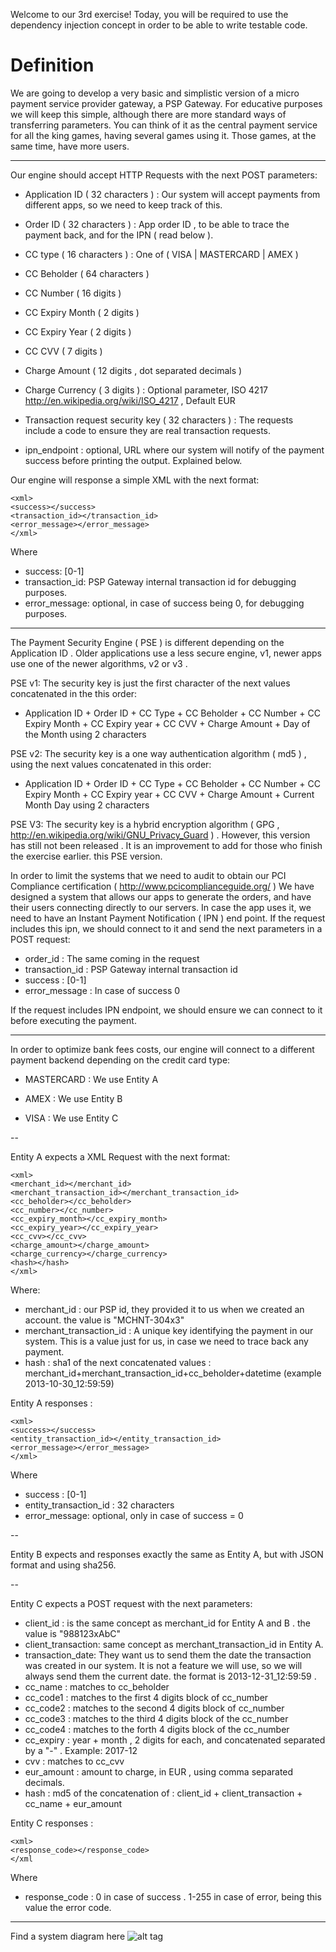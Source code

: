 Welcome to our 3rd exercise!
Today, you will be required to use the dependency injection concept in order to be able to write testable code.


Definition
==========


We are going to develop a very basic and simplistic version of a micro payment service provider gateway, a PSP Gateway.
For educative purposes we will keep this simple, although there are more standard ways of transferring parameters.
You can think of it as the central payment service for all the king games, having several games using it. Those games,
at the same time, have more users.

---

Our engine should accept HTTP Requests with the next POST parameters:

* Application ID ( 32 characters ) :
 Our system will accept payments from different apps, so we need to keep track of this.

* Order ID ( 32 characters ) :
 App order ID , to be able to trace the payment back, and for the IPN ( read below ).

* CC type ( 16 characters ) :
 One of ( VISA | MASTERCARD | AMEX )

* CC Beholder ( 64 characters )

* CC Number ( 16 digits )

* CC Expiry Month ( 2 digits )

* CC Expiry Year ( 2 digits )

* CC CVV ( 7 digits )

* Charge Amount ( 12 digits , dot separated decimals )

* Charge Currency ( 3 digits ) :
 Optional parameter, ISO 4217 http://en.wikipedia.org/wiki/ISO_4217 , Default EUR

* Transaction request security key ( 32 characters ) :
 The requests include a code to ensure they are real transaction requests.

* ipn_endpoint : optional, URL where our system will notify of the payment success before printing the output. Explained
below.


Our engine will response a simple XML with the next format:

```
<xml>
<success></success>
<transaction_id></transaction_id>
<error_message></error_message>
</xml>
```

Where
- success: [0-1]
- transaction_id: PSP Gateway internal transaction id for debugging purposes.
- error_message: optional, in case of success being 0, for debugging purposes.

---

The Payment Security Engine ( PSE ) is different depending on the Application ID . Older applications use a less secure engine, v1,
newer apps use one of the newer algorithms, v2 or v3 .

PSE v1:
The security key is just the first character of the next values concatenated in the this order:

* Application ID + Order ID + CC Type + CC Beholder + CC Number + CC Expiry Month + CC Expiry year + CC CVV + Charge Amount + Day of the Month using 2 characters


PSE v2:
The security key is a one way authentication algorithm ( md5 ) , using the next values concatenated in this order:

* Application ID + Order ID + CC Type + CC Beholder + CC Number + CC Expiry Month + CC Expiry year + CC CVV + Charge Amount + Current Month Day using 2 characters


PSE V3:
The security key is a hybrid encryption algorithm ( GPG , http://en.wikipedia.org/wiki/GNU_Privacy_Guard ) . However,
this version has still not been released . It is an improvement to add for those who finish the exercise earlier.
this PSE version.


In order to limit the systems that we need to audit to obtain our PCI Compliance certification ( http://www.pcicomplianceguide.org/ )
We have designed a system that allows our apps to generate the orders, and have their users connecting directly to our servers.
In case the app uses it, we need to have an Instant Payment Notification ( IPN ) end point. If the request includes this ipn, we should
connect to it and send the next parameters in a POST request:

- order_id : The same coming in the request
- transaction_id : PSP Gateway internal transaction id
- success : [0-1]
- error_message : In case of success 0

If the request includes IPN endpoint, we should ensure we can connect to it before executing the payment.


---

In order to optimize bank fees costs, our engine will connect to a different payment backend depending on the credit card type:


* MASTERCARD : We use Entity A

* AMEX : We use Entity B

* VISA : We use Entity C

--

Entity A expects a XML Request with the next format:
```
<xml>
<merchant_id></merchant_id>
<merchant_transaction_id></merchant_transaction_id>
<cc_beholder></cc_beholder>
<cc_number></cc_number>
<cc_expiry_month></cc_expiry_month>
<cc_expiry_year></cc_expiry_year>
<cc_cvv></cc_cvv>
<charge_amount></charge_amount>
<charge_currency></charge_currency>
<hash></hash>
</xml>
```

Where:
- merchant_id : our PSP id, they provided it to us when we created an account. the value is "MCHNT-304x3"
- merchant_transaction_id : A unique key identifying the payment in our system. This is a value just for us, in case we need to trace back
any payment.
- hash : sha1 of the next concatenated values : merchant_id+merchant_transaction_id+cc_beholder+datetime (example 2013-10-30_12:59:59)


Entity A responses :

```
<xml>
<success></success>
<entity_transaction_id></entity_transaction_id>
<error_message></error_message>
</xml>
```

Where
- success : [0-1]
- entity_transaction_id : 32 characters
- error_message: optional, only in case of success = 0


--


Entity B expects and responses exactly the same as Entity A, but with JSON format and using sha256.


--

Entity C expects a POST request with the next parameters:

* client_id : is the same concept as merchant_id for Entity A and B . the value is "988123xAbC"
* client_transaction: same concept as merchant_transaction_id in Entity A.
* transaction_date: They want us to send them the date the transaction was created in our system. It is not a feature we
will use, so we will always send them the current date. the format is 2013-12-31_12:59:59 .
* cc_name : matches to cc_beholder
* cc_code1 : matches to the first 4 digits block of cc_number
* cc_code2 : matches to the second 4 digits block of cc_number
* cc_code3 : matches to the third 4 digits block of the cc_number
* cc_code4 : matches to the forth 4 digits block of the cc_number
* cc_expiry : year + month , 2 digits for each, and concatenated separated by a "-" . Example: 2017-12
* cvv : matches to cc_cvv
* eur_amount : amount to charge, in EUR , using comma separated decimals.
* hash : md5 of the concatenation of : client_id + client_transaction +  cc_name + eur_amount

Entity C responses :

```
<xml>
<response_code></response_code>
</xml
```
Where
- response_code : 0 in case of success . 1-255 in case of error, being this value the error code.


---

Find a system diagram here ![alt tag](https://raw.github.com/fpalomo/king-kata-di/master/img/King%20Coding%20Dojo%20-%20Exercise%203%20-%20PSP%20Gateway.png)